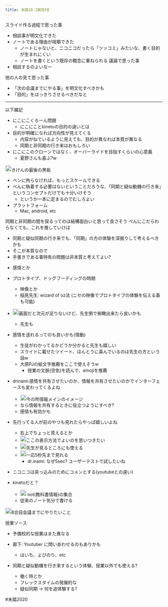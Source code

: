 ```yaml
---
title: 未踏10-2報告FB
---
```


スライド作る過程で思った事

* 相談事が明文化できた
* ノートである理由が咀嚼できた
  * ノートじゃないと、ニコニコだったら「ツッコミ」みたいな、書く目的が生まれにくい
  * ノートを書くという既存の概念に重ねられる
    議論で思った事
* 相談するのよいなー

他の人の見て思った事

* 「次の会議までにやる事」を明文化すべきかも
* 「目的」をはっきりさせるべきだなと

---

以下雑記

* にこにこくろーん問題
  * にこにことkinetoの目的の違いとは
* 目的が明確になれば方向性が見えてくる
  * 内容が似ているように見えても、目的が異なれば本質が異なる
  * 同期と非同期の行き来はおもしろい
* にこにこのクローンではなく、オーバーライドを目指すくらいの心意義
  * 夏野さんも喜ぶ?w

<img src='https://scrapbox.io/api/pages/blu3mo-public/blu3mo/icon' alt='blu3mo.icon' height="19.5"/>きけんの最後の黒板

* ペンに拘らなければ、もっとスケールできる
* ぺんに執着する必要はないということだろうな、「同期と疑似動機の行き来」というコンセプトだけでも十分いけそう
  * というか一本に定まるのでむしろよい
* プラットフォーム
  * Mac,  android, etc

同期と非同期の間を探るってのは結構面白いと思って良さそう
ぺんにこだらわらなくても、これを推していけば
- 同期と疑似同期の行き来でも、「同期」の方の体験を深掘りして考えるべきかも
- そこが本質なので
- 手書きである事特有の問題は非本質と考えてよい?

* 感情とか

* プロトタイプ、ドッグフーディングの時期
  
  * 映像とか
  * 稲見先生: wizard of oz法 (ニセの映像でプロトタイプの体験を伝える事も可能)
* <img src='https://scrapbox.io/api/pages/blu3mo-public/blu3mo/icon' alt='blu3mo.icon' height="19.5"/>画面だと次元が足りないけど、先生側で俯瞰出来たら良いかも
  
  * 先生も
* 感情を送れるってのも良いかも(情動)
  
  * 生徒がわかってるかどうか分かると先生も嬉しい
  * スライドに載せたツイート、ほんとうに喜んでいるのは先生の方という話w
  * 大原PJの絵文字推薦をここで使えそうw
    * 授業の文脈(空気)を読んで、emojiを推薦
* drinami:感情を共有させたいのか、情報を共有させたいのかでインターフェースも変わってくるよね
  
  * <img src='https://scrapbox.io/api/pages/blu3mo-public/blu3mo/icon' alt='blu3mo.icon' height="19.5"/>今の所情報メインのイメージ
  * なら情報を共有するときに役立つようにすべき?
  * 感情も有効かも
* 先行ってる人が前のやつも見れたらやっぱ嬉しいよね
  
  * 右上でちょっと見えるとか
  * <img src='https://scrapbox.io/api/pages/blu3mo-public/blu3mo/icon' alt='blu3mo.icon' height="19.5"/>ここの表示方法でよいのを思いつきたい
  * <img src='https://scrapbox.io/api/pages/blu3mo-public/blu3mo/icon' alt='blu3mo.icon' height="19.5"/>先生が見るところにも使える
  * <img src='https://scrapbox.io/api/pages/blu3mo-public/blu3mo/icon' alt='blu3mo.icon' height="19.5"/>一応5秒先まで見れる
    * dr.inami: なぜ5sec? ユーザーテストで試したいね
* ニコニコは突っ込みのためにコメンとする(youtubeとの違い)

* kinetoだと？
  
  * <img src='https://scrapbox.io/api/pages/blu3mo-public/blu3mo/icon' alt='blu3mo.icon' height="19.5"/> not(教科書情報)の集合
  * 従来のノート気分で書ける

<img src='https://scrapbox.io/api/pages/blu3mo-public/blu3mo/icon' alt='blu3mo.icon' height="19.5"/>8合目会議までにやりたいこと

授業ソース

* 予備校的な授業はまた異なる

* 廊下: Youtuber に問いあわせるのもありかも
  
  * はいち、よびのり、etc
* 同期と疑似動機を行き来するという体験、授業以外でも使える?
  
  * 働く時とか
  * フレックスタイムの発展的な
  * 疑似同期 ->  何を追体験する?

\#未踏2020
